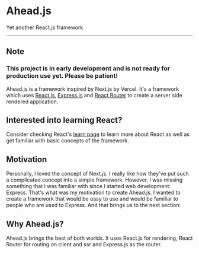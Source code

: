 # Ahead.js

Yet another React.js framework

---

## Note

### This project is in early development and is not ready for production use yet. Please be patient!

Ahead.js is a framework inspired by Next.js by Vercel. It's a framework which uses [React.js](https://react.dev), [Express.js](https://expressjs.com) and [React Router](https://reactrouter.com) to create a server side rendered application.

## Interested into learning React?

Consider checking React's [learn page](https://react.dev/learn) to learn more about React as well as get familiar with basic concepts of the framework.

## Motivation

Personally, I loved the concept of Next.js. I really like how they've put such a complicated concept into a simple framework. However, I was missing something that I was familiar with since I started web development: Express. That's what was my motivation to create Ahead.js. I wanted to create a framework that would be easy to use and would be familiar to people who are used to Express. And that brings us to the next section:

## Why Ahead.js?

Ahead.js brings the best of both worlds. It uses React.js for rendering, React Router for routing on client and ssr and Express.js as the router.
